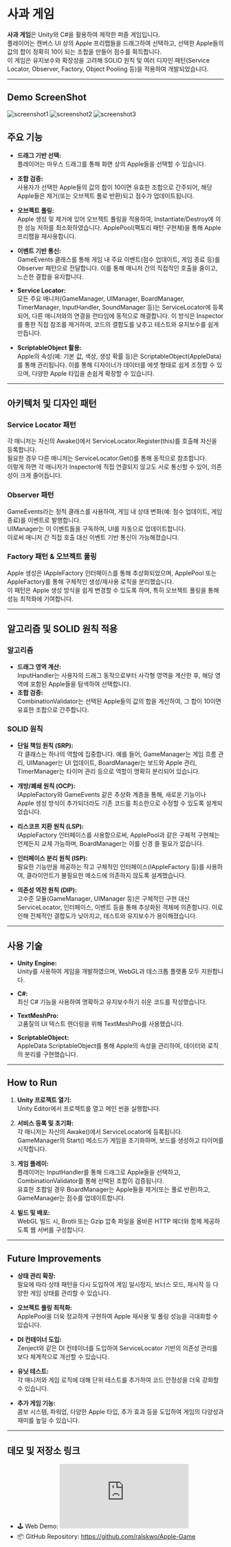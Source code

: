 # 사과 게임

**사과 게임**은 Unity와 C#을 활용하여 제작한 퍼즐 게임입니다.  
플레이어는 캔버스 UI 상의 Apple 프리팹들을 드래그하여 선택하고, 선택한 Apple들의 값의 합이 정확히 10이 되는 조합을 만들어 점수를 획득합니다.  
이 게임은 유지보수와 확장성을 고려해 SOLID 원칙 및 여러 디자인 패턴(Service Locator, Observer, Factory, Object Pooling 등)을 적용하여 개발되었습니다.

---

## Demo ScreenShot

![screenshot1](https://github.com/user-attachments/assets/e6bac2c6-075f-45ca-999a-45e16b442bb6)
![screenshot2](https://github.com/user-attachments/assets/c7d3627c-f735-4530-abc5-5a193887d09f)
![screenshot3](https://github.com/user-attachments/assets/49a8c797-a39b-4387-a498-955fc5ba6f40)


## 주요 기능

-   **드래그 기반 선택:**  
    플레이어는 마우스 드래그를 통해 화면 상의 Apple들을 선택할 수 있습니다.

-   **조합 검증:**  
    사용자가 선택한 Apple들의 값의 합이 10이면 유효한 조합으로 간주되어, 해당 Apple들은 제거(또는 오브젝트 풀로 반환)되고 점수가 업데이트됩니다.

-   **오브젝트 풀링:**  
    Apple 생성 및 제거에 있어 오브젝트 풀링을 적용하여, Instantiate/Destroy에 의한 성능 저하를 최소화하였습니다. ApplePool(팩토리 패턴 구현체)을 통해 Apple 프리팹을 재사용합니다.

-   **이벤트 기반 통신:**  
    GameEvents 클래스를 통해 게임 내 주요 이벤트(점수 업데이트, 게임 종료 등)를 Observer 패턴으로 전달합니다. 이를 통해 매니저 간의 직접적인 호출을 줄이고, 느슨한 결합을 유지합니다.

-   **Service Locator:**  
    모든 주요 매니저(GameManager, UIManager, BoardManager, TimerManager, InputHandler, SoundManager 등)는 ServiceLocator에 등록되어, 다른 매니저와의 연결을 런타임에 동적으로 해결합니다. 이 방식은 Inspector를 통한 직접 참조를 제거하여, 코드의 결합도를 낮추고 테스트와 유지보수를 쉽게 만듭니다.

-   **ScriptableObject 활용:**  
    Apple의 속성(예: 기본 값, 색상, 생성 확률 등)은 ScriptableObject(AppleData)를 통해 관리됩니다. 이를 통해 디자이너가 데이터를 에셋 형태로 쉽게 조정할 수 있으며, 다양한 Apple 타입을 손쉽게 확장할 수 있습니다.

---

## 아키텍처 및 디자인 패턴

### Service Locator 패턴

각 매니저는 자신의 Awake()에서 ServiceLocator.Register<T>(this)를 호출해 자신을 등록합니다.  
필요한 경우 다른 매니저는 ServiceLocator.Get<T>()를 통해 동적으로 참조합니다.  
이렇게 하면 각 매니저가 Inspector에 직접 연결되지 않고도 서로 통신할 수 있어, 의존성이 크게 줄어듭니다.

### Observer 패턴

GameEvents라는 정적 클래스를 사용하여, 게임 내 상태 변화(예: 점수 업데이트, 게임 종료)를 이벤트로 발행합니다.  
UIManager는 이 이벤트들을 구독하여, UI를 자동으로 업데이트합니다.  
이로써 매니저 간 직접 호출 대신 이벤트 기반 통신이 가능해졌습니다.

### Factory 패턴 & 오브젝트 풀링

Apple 생성은 IAppleFactory 인터페이스를 통해 추상화되었으며, ApplePool 또는 AppleFactory를 통해 구체적인 생성/재사용 로직을 분리했습니다.  
이 패턴은 Apple 생성 방식을 쉽게 변경할 수 있도록 하며, 특히 오브젝트 풀링을 통해 성능 최적화에 기여합니다.

---

## 알고리즘 및 SOLID 원칙 적용

### 알고리즘

-   **드래그 영역 계산:**  
    InputHandler는 사용자의 드래그 동작으로부터 사각형 영역을 계산한 후, 해당 영역에 포함된 Apple들을 탐색하여 선택합니다.
-   **조합 검증:**  
    CombinationValidator는 선택된 Apple들의 값의 합을 계산하여, 그 합이 10이면 유효한 조합으로 간주합니다.

### SOLID 원칙

-   **단일 책임 원칙 (SRP):**  
    각 클래스는 하나의 역할에 집중합니다. 예를 들어, GameManager는 게임 흐름 관리, UIManager는 UI 업데이트, BoardManager는 보드와 Apple 관리, TimerManager는 타이머 관리 등으로 역할이 명확히 분리되어 있습니다.

-   **개방/폐쇄 원칙 (OCP):**  
    IAppleFactory와 GameEvents 같은 추상화 계층을 통해, 새로운 기능이나 Apple 생성 방식이 추가되더라도 기존 코드를 최소한으로 수정할 수 있도록 설계되었습니다.

-   **리스코프 치환 원칙 (LSP):**  
    IAppleFactory 인터페이스를 사용함으로써, ApplePool과 같은 구체적 구현체는 언제든지 교체 가능하며, BoardManager는 이를 신경 쓸 필요가 없습니다.

-   **인터페이스 분리 원칙 (ISP):**  
    필요한 기능만을 제공하는 작고 구체적인 인터페이스(IAppleFactory 등)를 사용하여, 클라이언트가 불필요한 메소드에 의존하지 않도록 설계했습니다.

-   **의존성 역전 원칙 (DIP):**  
    고수준 모듈(GameManager, UIManager 등)은 구체적인 구현 대신 ServiceLocator, 인터페이스, 이벤트 등을 통해 추상화된 객체에 의존합니다. 이로 인해 전체적인 결합도가 낮아지고, 테스트와 유지보수가 용이해졌습니다.

---

## 사용 기술

-   **Unity Engine:**  
    Unity를 사용하여 게임을 개발하였으며, WebGL과 데스크톱 플랫폼 모두 지원합니다.

-   **C#:**  
    최신 C# 기능을 사용하여 명확하고 유지보수하기 쉬운 코드를 작성했습니다.

-   **TextMeshPro:**  
    고품질의 UI 텍스트 렌더링을 위해 TextMeshPro를 사용했습니다.

-   **ScriptableObject:**  
    AppleData ScriptableObject를 통해 Apple의 속성을 관리하여, 데이터와 로직의 분리를 구현했습니다.

---

## How to Run

1. **Unity 프로젝트 열기:**  
   Unity Editor에서 프로젝트를 열고 메인 씬을 실행합니다.

2. **서비스 등록 및 초기화:**  
   각 매니저는 자신의 Awake()에서 ServiceLocator에 등록됩니다. GameManager의 Start() 메소드가 게임을 초기화하며, 보드를 생성하고 타이머를 시작합니다.

3. **게임 플레이:**  
   플레이어는 InputHandler를 통해 드래그로 Apple들을 선택하고, CombinationValidator를 통해 선택된 조합이 검증됩니다.  
   유효한 조합일 경우 BoardManager는 Apple들을 제거(또는 풀로 반환)하고, GameManager는 점수를 업데이트합니다.

4. **빌드 및 배포:**  
   WebGL 빌드 시, Brotli 또는 Gzip 압축 파일을 올바른 HTTP 헤더와 함께 제공하도록 웹 서버를 구성합니다.

---

## Future Improvements

-   **상태 관리 확장:**  
    필요에 따라 상태 패턴을 다시 도입하여 게임 일시정지, 보너스 모드, 재시작 등 다양한 게임 상태를 관리할 수 있습니다.

-   **오브젝트 풀링 최적화:**  
    ApplePool을 더욱 정교하게 구현하여 Apple 재사용 및 풀링 성능을 극대화할 수 있습니다.

-   **DI 컨테이너 도입:**  
    Zenject와 같은 DI 컨테이너를 도입하여 ServiceLocator 기반의 의존성 관리를 보다 체계적으로 개선할 수 있습니다.

-   **유닛 테스트:**  
    각 매니저와 게임 로직에 대해 단위 테스트를 추가하여 코드 안정성을 더욱 강화할 수 있습니다.

-   **추가 게임 기능:**  
    콤보 시스템, 파워업, 다양한 Apple 타입, 추가 효과 등을 도입하여 게임의 다양성과 재미를 높일 수 있습니다.

---

## 데모 및 저장소 링크

-   🕹️ Web Demo: ![실행하기](https://mayquartet.com/my_htmls/Apple_Game/index.html)
-   📦 GitHub Repository: https://github.com/ralskwo/Apple-Game
